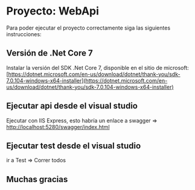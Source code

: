 # Proyecto: WebApi

Para poder ejecutar el proyecto correctamente siga las siguientes instrucciones:

## Versión de .Net Core 7

Instalar la versión del SDK .Net Core 7, disponible en el sitio de microsoft:
[https://dotnet.microsoft.com/en-us/download/dotnet/thank-you/sdk-7.0.104-windows-x64-installer](https://dotnet.microsoft.com/en-us/download/dotnet/thank-you/sdk-7.0.104-windows-x64-installer)


## Ejecutar api desde el visual studio 
Ejecutar con IIS Express, esto habría un enlace a swagger  => [http://localhost:5280/swagger/index.html](http://localhost:5280/swagger/index.html)

## Ejecutar test desde el visual studio 
ir a Test => Correr todos


## Muchas gracias
